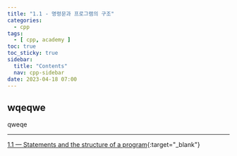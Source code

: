 ```yaml
---
title: "1.1 - 명령문과 프로그램의 구조"
categories:
  - cpp
tags:
  - [ cpp, academy ]
toc: true
toc_sticky: true
sidebar:
  title: "Contents"
  nav: cpp-sidebar
date: 2023-04-18 07:00
---
```


## wqeqwe

qweqe

---

[1.1 — Statements and the structure of a program](https://www.learncpp.com/cpp-tutorial/statements-and-the-structure-of-a-program/){:target="_blank"}

<!--

<div class="notice--info" markdown="1">
<span class="notice-title">
**TITLE**
</span>

BODY
</div>

-->
